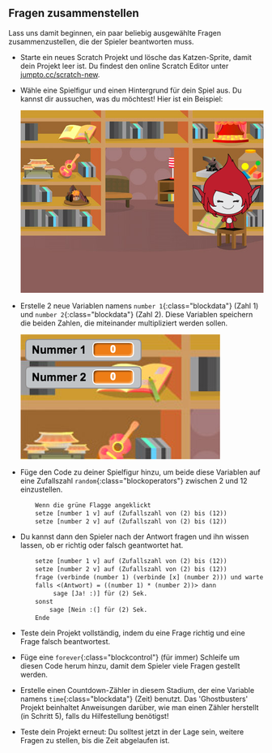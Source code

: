 ## Fragen zusammenstellen

Lass uns damit beginnen, ein paar beliebig ausgewählte Fragen zusammenzustellen, die der Spieler beantworten muss.

+ Starte ein neues Scratch Projekt und lösche das Katzen-Sprite, damit dein Projekt leer ist. Du findest den online Scratch Editor unter <a href="http://jumpto.cc/scratch-new" target="_blank">jumpto.cc/scratch-new</a>.

+ Wähle eine Spielfigur und einen Hintergrund für dein Spiel aus. Du kannst dir aussuchen, was du möchtest! Hier ist ein Beispiel:

	![screenshot](images/brain-setting.png)

+ Erstelle 2 neue Variablen namens `number 1`{:class="blockdata"} (Zahl 1) und `number 2`{:class="blockdata"} (Zahl 2). Diese Variablen speichern die beiden Zahlen, die miteinander multipliziert werden sollen.

	![screenshot](images/brain-variables.png)

+ Füge den Code zu deiner Spielfigur hinzu, um beide diese Variablen auf eine Zufallszahl `random`{:class="blockoperators"} zwischen 2 und 12 einzustellen.

	```blocks
		Wenn die grüne Flagge angeklickt
		setze [number 1 v] auf (Zufallszahl von (2) bis (12))
		setze [number 2 v] auf (Zufallszahl von (2) bis (12))
	```

+ Du kannst dann den Spieler nach der Antwort fragen und ihn wissen lassen, ob er richtig oder falsch geantwortet hat.

	```Wenn die grüne Flagge angeklickt
		setze [number 1 v] auf (Zufallszahl von (2) bis (12))
		setze [number 2 v] auf (Zufallszahl von (2) bis (12))
		frage (verbinde (number 1) (verbinde [x] (number 2))) und warte
		falls <(Antwort) = ((number 1) * (number 2))> dann
			 sage [Ja! :)] für (2) Sek.
		sonst
 			sage [Nein :(] für (2) Sek.
		Ende
	```

+ Teste dein Projekt vollständig, indem du eine Frage richtig und eine Frage falsch beantwortest.

+ Füge eine `forever`{:class="blockcontrol"} (für immer) Schleife um diesen Code herum hinzu, damit dem Spieler viele Fragen gestellt werden.

+ Erstelle einen Countdown-Zähler in diesem Stadium, der eine Variable namens `time`{:class="blockdata"} (Zeit) benutzt. Das 'Ghostbusters' Projekt beinhaltet Anweisungen darüber, wie man einen Zähler herstellt (in Schritt 5), falls du Hilfestellung benötigst!

+ Teste dein Projekt erneut: Du solltest jetzt in der Lage sein, weitere Fragen zu stellen, bis die Zeit abgelaufen ist.



